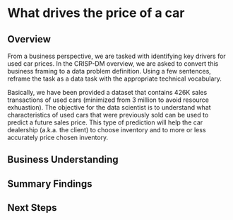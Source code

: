 # What drives the price of a car

## Overview

From a business perspective, we are tasked with identifying key drivers for used car prices. In the CRISP-DM overview, we are asked to convert this business framing to a data problem definition. Using a few sentences, reframe the task as a data task with the appropriate technical vocabulary.

Basically, we have been provided a dataset that contains 426K sales transactions of used cars (minimized from 3 million to avoid resource exhuastion).  The objective for the data scientist is to understand what characteristics of used cars that were previously sold can be used to predict a future sales price.  This type of prediction will help the car dealership (a.k.a. the client) to choose inventory and to more or less accurately price chosen inventory.

## Business Understanding

## Summary Findings

## Next Steps